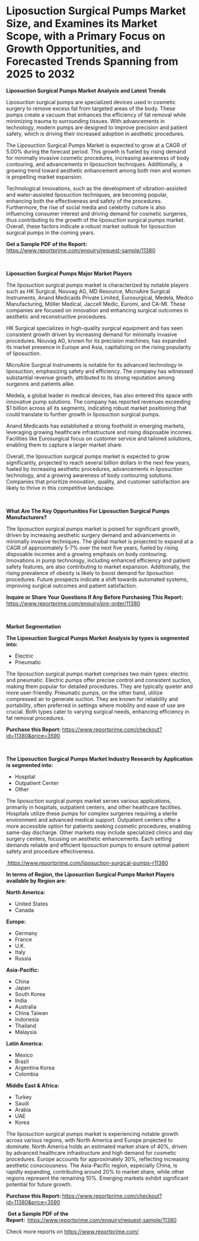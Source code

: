 <p><h1>Liposuction Surgical Pumps Market Size, and Examines its Market Scope, with a Primary Focus on Growth Opportunities, and Forecasted Trends Spanning from 2025 to 2032</h1></p><p><strong>Liposuction Surgical Pumps Market Analysis and Latest Trends</strong></p>
<p><p>Liposuction surgical pumps are specialized devices used in cosmetic surgery to remove excess fat from targeted areas of the body. These pumps create a vacuum that enhances the efficiency of fat removal while minimizing trauma to surrounding tissues. With advancements in technology, modern pumps are designed to improve precision and patient safety, which is driving their increased adoption in aesthetic procedures.</p><p>The Liposuction Surgical Pumps Market is expected to grow at a CAGR of 5.00% during the forecast period. This growth is fueled by rising demand for minimally invasive cosmetic procedures, increasing awareness of body contouring, and advancements in liposuction techniques. Additionally, a growing trend toward aesthetic enhancement among both men and women is propelling market expansion.</p><p>Technological innovations, such as the development of vibration-assisted and water-assisted liposuction techniques, are becoming popular, enhancing both the effectiveness and safety of the procedures. Furthermore, the rise of social media and celebrity culture is also influencing consumer interest and driving demand for cosmetic surgeries, thus contributing to the growth of the liposuction surgical pumps market. Overall, these factors indicate a robust market outlook for liposuction surgical pumps in the coming years.</p></p>
<p><strong>Get a Sample PDF of the Report:&nbsp;</strong> <a href="https://www.reportprime.com/enquiry/request-sample/11380?utm_campaign=3264&utm_medium=2&utm_source=Github&utm_content=ia&utm_term=20032025&utm_id=liposuction-surgical-pumps">https://www.reportprime.com/enquiry/request-sample/11380</a></p>
<p>&nbsp;</p>
<p><strong>Liposuction Surgical Pumps Major Market Players</strong></p>
<p><p>The liposuction surgical pumps market is characterized by notable players such as HK Surgical, Nouvag AG, MD Resource, MicroAire Surgical Instruments, Anand Medicaids Private Limited, Eurosurgical, Medela, Medco Manufacturing, Möller Medical, Jaccell Medic, Euromi, and CA-MI. These companies are focused on innovation and enhancing surgical outcomes in aesthetic and reconstructive procedures.</p><p>HK Surgical specializes in high-quality surgical equipment and has seen consistent growth driven by increasing demand for minimally invasive procedures. Nouvag AG, known for its precision machines, has expanded its market presence in Europe and Asia, capitalizing on the rising popularity of liposuction.</p><p>MicroAire Surgical Instruments is notable for its advanced technology in liposuction, emphasizing safety and efficiency. The company has witnessed substantial revenue growth, attributed to its strong reputation among surgeons and patients alike.</p><p>Medela, a global leader in medical devices, has also entered this space with innovative pump solutions. The company has reported revenues exceeding $1 billion across all its segments, indicating robust market positioning that could translate to further growth in liposuction surgical pumps.</p><p>Anand Medicaids has established a strong foothold in emerging markets, leveraging growing healthcare infrastructure and rising disposable incomes. Facilities like Eurosurgical focus on customer service and tailored solutions, enabling them to capture a larger market share.</p><p>Overall, the liposuction surgical pumps market is expected to grow significantly, projected to reach several billion dollars in the next few years, fueled by increasing aesthetic procedures, advancements in liposuction technology, and a growing awareness of body contouring solutions. Companies that prioritize innovation, quality, and customer satisfaction are likely to thrive in this competitive landscape.</p></p>
<p>&nbsp;</p>
<p><strong>What Are The Key Opportunities For Liposuction Surgical Pumps Manufacturers?</strong></p>
<p><p>The liposuction surgical pumps market is poised for significant growth, driven by increasing aesthetic surgery demand and advancements in minimally invasive techniques. The global market is projected to expand at a CAGR of approximately 5-7% over the next five years, fueled by rising disposable incomes and a growing emphasis on body contouring. Innovations in pump technology, including enhanced efficiency and patient safety features, are also contributing to market expansion. Additionally, the rising prevalence of obesity is likely to boost demand for liposuction procedures. Future prospects indicate a shift towards automated systems, improving surgical outcomes and patient satisfaction.</p></p>
<p><strong>Inquire or Share Your Questions If Any Before Purchasing This Report:</strong> <a href="https://www.reportprime.com/enquiry/pre-order/11380?utm_campaign=3264&utm_medium=2&utm_source=Github&utm_content=ia&utm_term=20032025&utm_id=liposuction-surgical-pumps">https://www.reportprime.com/enquiry/pre-order/11380</a></p>
<p>&nbsp;</p>
<p><strong>Market Segmentation</strong></p>
<p><strong>The Liposuction Surgical Pumps Market Analysis by types is segmented into:</strong></p>
<p><ul><li>Electric</li><li>Pneumatic</li></ul></p>
<p><p>The liposuction surgical pumps market comprises two main types: electric and pneumatic. Electric pumps offer precise control and consistent suction, making them popular for detailed procedures. They are typically quieter and more user-friendly. Pneumatic pumps, on the other hand, utilize compressed air to generate suction. They are known for reliability and portability, often preferred in settings where mobility and ease of use are crucial. Both types cater to varying surgical needs, enhancing efficiency in fat removal procedures.</p></p>
<p><strong>Purchase this Report:&nbsp;</strong><a href="https://www.reportprime.com/checkout?id=11380&price=3590&utm_campaign=3264&utm_medium=2&utm_source=Github&utm_content=ia&utm_term=20032025&utm_id=liposuction-surgical-pumps">https://www.reportprime.com/checkout?id=11380&price=3590</a></p>
<p>&nbsp;</p>
<p><strong>The Liposuction Surgical Pumps Market Industry Research by Application is segmented into:</strong></p>
<p><ul><li>Hospital</li><li>Outpatient Center</li><li>Other</li></ul></p>
<p><p>The liposuction surgical pumps market serves various applications, primarily in hospitals, outpatient centers, and other healthcare facilities. Hospitals utilize these pumps for complex surgeries requiring a sterile environment and advanced medical support. Outpatient centers offer a more accessible option for patients seeking cosmetic procedures, enabling same-day discharge. Other markets may include specialized clinics and day surgery centers, focusing on aesthetic enhancements. Each setting demands reliable and efficient liposuction pumps to ensure optimal patient safety and procedure effectiveness.</p></p>
<p><a href="https://www.reportprime.com/liposuction-surgical-pumps-r11380?utm_campaign=3264&utm_medium=2&utm_source=Github&utm_content=ia&utm_term=20032025&utm_id=liposuction-surgical-pumps">&nbsp;https://www.reportprime.com/liposuction-surgical-pumps-r11380</a></p>
<p><strong>In terms of Region, the Liposuction Surgical Pumps Market Players available by Region are:</strong></p>
<p>
    <p> <strong> North America: </strong>
        <ul>
            <li>United States</li>
            <li>Canada</li>
        </ul>
        </p> 
    <p> <strong> Europe: </strong>
        <ul>
            <li>Germany</li>
            <li>France</li>
            <li>U.K.</li>
            <li>Italy</li>
            <li>Russia</li>
        </ul>
        </p> 
    <p> <strong> Asia-Pacific: </strong>
        <ul>
            <li>China</li>
            <li>Japan</li>
            <li>South Korea</li>
            <li>India</li>
            <li>Australia</li>
            <li>China Taiwan</li>
            <li>Indonesia</li>
            <li>Thailand</li>
            <li>Malaysia</li>
        </ul>
        </p> 
    <p> <strong> Latin America: </strong>
        <ul>
            <li>Mexico</li>
            <li>Brazil</li>
            <li>Argentina Korea</li>
            <li>Colombia</li>
        </ul>
        </p> 
    <p> <strong> Middle East & Africa: </strong>
        <ul>
            <li>Turkey</li>
            <li>Saudi</li>
            <li>Arabia</li>
            <li>UAE</li>
            <li>Korea</li>
        </ul>
    </p>
    </p>
<p><p>The liposuction surgical pumps market is experiencing notable growth across various regions, with North America and Europe projected to dominate. North America holds an estimated market share of 40%, driven by advanced healthcare infrastructure and high demand for cosmetic procedures. Europe accounts for approximately 30%, reflecting increasing aesthetic consciousness. The Asia-Pacific region, especially China, is rapidly expanding, contributing around 20% to market share, while other regions represent the remaining 10%. Emerging markets exhibit significant potential for future growth.</p></p>
<p><strong>Purchase this Report: </strong><a href="https://www.reportprime.com/checkout?id=11380&price=3590&utm_campaign=3264&utm_medium=2&utm_source=Github&utm_content=ia&utm_term=20032025&utm_id=liposuction-surgical-pumps">https://www.reportprime.com/checkout?id=11380&price=3590</a></p>
<p>&nbsp;<strong>Get a Sample PDF of the Report:&nbsp;&nbsp;</strong><a href="https://www.reportprime.com/enquiry/request-sample/11380?utm_campaign=3264&utm_medium=2&utm_source=Github&utm_content=ia&utm_term=20032025&utm_id=liposuction-surgical-pumps">https://www.reportprime.com/enquiry/request-sample/11380</a></p>
<p><strong></strong></p>
<p>Check more reports on <a href="https://www.reportprime.com/?utm_campaign=3264&utm_medium=2&utm_source=Github&utm_content=ia&utm_term=20032025&utm_id=liposuction-surgical-pumps">https://www.reportprime.com/</a></p>
